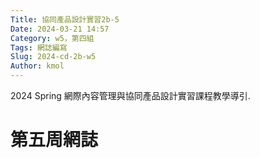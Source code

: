 ```yaml
---
Title: 協同產品設計實習2b-5
Date: 2024-03-21 14:57
Category: w5，第四組
Tags: 網誌編寫
Slug: 2024-cd-2b-w5
Author: kmol
---
```


2024 Spring 網際內容管理與協同產品設計實習課程教學導引.

<!-- PELICAN_END_SUMMARY -->
# 第五周網誌

